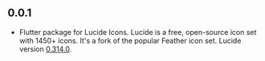 ## 0.0.1
- Flutter package for Lucide Icons. Lucide is a free, open-source icon set with 1450+ icons. It's a fork of the popular Feather icon set.
Lucide version [0.314.0](https://github.com/lucide-icons/lucide/releases/tag/0.314.0).
